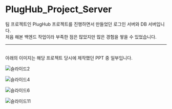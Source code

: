 # PlugHub_Project_Server

팀 프로젝트인 PlugHub 프로젝트를 진행하면서 만들었던 로그인 서버와 DB 서버입니다.<br>
처음 해본 백엔드 작업이라 부족한 점은 많았지만 많은 경험을 쌓을 수 있었습니다. 

---------------------------------------
<br>
아래의 이미지는 해당 프로젝트 당시에 제작했던 PPT 중 일부입니다.<br>

![슬라이드2](https://github.com/byeoli24/PlugHub_Project_Server/assets/136569313/6a2f5710-bfc0-4764-af75-0f69c105e85f)

![슬라이드4](https://github.com/byeoli24/PlugHub_Project_Server/assets/136569313/d5f91a93-4631-4d63-aff0-5522e7b6ce7d)

![슬라이드6](https://github.com/byeoli24/PlugHub_Project_Server/assets/136569313/b77d4ac2-7a94-4775-b6f5-30da7fe342b1)

![슬라이드11](https://github.com/byeoli24/PlugHub_Project_Server/assets/136569313/bc140e11-5948-4abd-8192-74c3f8a2664f)
